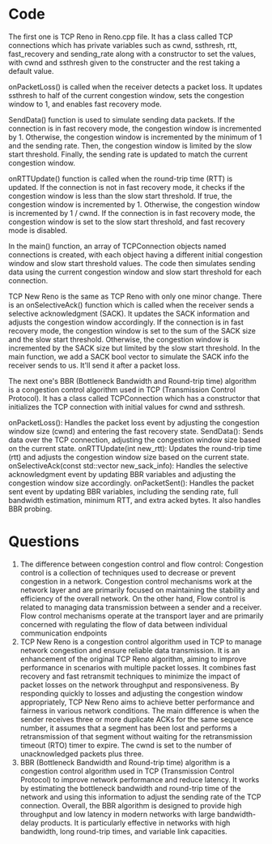 # Code
The first one is TCP Reno in Reno.cpp file. It has a class called TCP connections which has private variables such as cwnd, ssthresh, rtt, fast_recovery and sending_rate along with a constructor to set the values, with cwnd and ssthresh given to the constructer and the rest taking a default value. 

onPacketLoss() is called when the receiver detects a packet loss. It updates ssthresh to half of the current congestion window, sets the congestion window to 1, and enables fast recovery mode.

SendData() function is used to simulate sending data packets. If the connection is in fast recovery mode, the congestion window is incremented by 1. Otherwise, the congestion window is incremented by the minimum of 1 and the sending rate. Then, the congestion window is limited by the slow start threshold. Finally, the sending rate is updated to match the current congestion window.

onRTTUpdate() function is called when the round-trip time (RTT) is updated. If the connection is not in fast recovery mode, it checks if the congestion window is less than the slow start threshold. If true, the congestion window is incremented by 1. Otherwise, the congestion window is incremented by 1 / cwnd. If the connection is in fast recovery mode, the congestion window is set to the slow start threshold, and fast recovery mode is disabled. 

In the main() function, an array of TCPConnection objects named connections is created, with each object having a different initial congestion window and slow start threshold values. The code then simulates sending data using the current congestion window and slow start threshold for each connection.

TCP New Reno is the same as TCP Reno with only one minor change. There is an onSelectiveAck() function which is called when the receiver sends a selective acknowledgment (SACK). It updates the SACK information and adjusts the congestion window accordingly. If the connection is in fast recovery mode, the congestion window is set to the sum of the SACK size and the slow start threshold. Otherwise, the congestion window is incremented by the SACK size but limited by the slow start threshold. In the main function, we add a SACK bool vector to simulate the SACK info the receiver sends to us. It'll send it after a packet loss. 

The next one's BBR (Bottleneck Bandwidth and Round-trip time) algorithm is a congestion control algorithm used in TCP (Transmission Control Protocol). It has a class called TCPConnection which has a constructor that initializes the TCP connection with initial values for cwnd and ssthresh.

onPacketLoss(): Handles the packet loss event by adjusting the congestion window size (cwnd) and entering the fast recovery state.
SendData(): Sends data over the TCP connection, adjusting the congestion window size based on the current state.
onRTTUpdate(int new_rtt): Updates the round-trip time (rtt) and adjusts the congestion window size based on the current state.
onSelectiveAck(const std::vector<bool> new_sack_info): Handles the selective acknowledgment event by updating BBR variables and adjusting the congestion window size accordingly.
onPacketSent(): Handles the packet sent event by updating BBR variables, including the sending rate, full bandwidth estimation, minimum RTT, and extra acked bytes. It also handles BBR probing.
 
# Questions
1) The difference between congestion control and flow control: Congestion control is a collection of techniques used to decrease or prevent congestion in a network. Congestion control mechanisms work at the network layer and are primarily focused on maintaining the stability and efficiency of the overall network. On the other hand, Flow control is related to managing data transmission between a sender and a receiver. Flow control mechanisms operate at the transport layer and are primarily concerned with regulating the flow of data between individual communication endpoints
2) TCP New Reno is a congestion control algorithm used in TCP to manage network congestion and ensure reliable data transmission. It is an enhancement of the original TCP Reno algorithm, aiming to improve performance in scenarios with multiple packet losses. It combines fast recovery and fast retransmit techniques to minimize the impact of packet losses on the network throughput and responsiveness. By responding quickly to losses and adjusting the congestion window appropriately, TCP New Reno aims to achieve better performance and fairness in various network conditions. The main difference is when the sender receives three or more duplicate ACKs for the same sequence number, it assumes that a segment has been lost and performs a retransmission of that segment without waiting for the retransmission timeout (RTO) timer to expire. The cwnd is set to the number of unacknowledged packets plus three.
3) BBR (Bottleneck Bandwidth and Round-trip time) algorithm is a congestion control algorithm used in TCP (Transmission Control Protocol) to improve network performance and reduce latency. It works by estimating the bottleneck bandwidth and round-trip time of the network and using this information to adjust the sending rate of the TCP connection. Overall, the BBR algorithm is designed to provide high throughput and low latency in modern networks with large bandwidth-delay products. It is particularly effective in networks with high bandwidth, long round-trip times, and variable link capacities.
